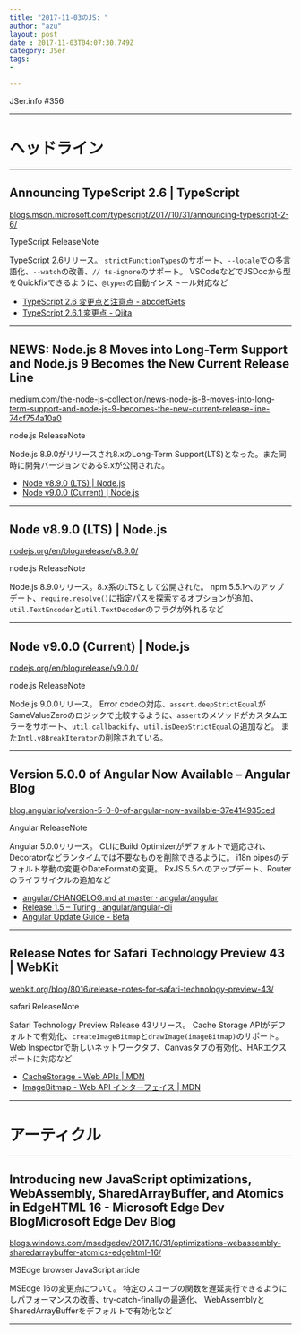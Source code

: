 ```yaml
---
title: "2017-11-03のJS: "
author: "azu"
layout: post
date : 2017-11-03T04:07:30.749Z
category: JSer
tags:
-

---
```


JSer.info #356

----

<h1 class="site-genre">ヘッドライン</h1>

----

## Announcing TypeScript 2.6 | TypeScript
[blogs.msdn.microsoft.com/typescript/2017/10/31/announcing-typescript-2-6/](https://blogs.msdn.microsoft.com/typescript/2017/10/31/announcing-typescript-2-6/ "Announcing TypeScript 2.6 | TypeScript")
<p class="jser-tags jser-tag-icon"><span class="jser-tag">TypeScript</span> <span class="jser-tag">ReleaseNote</span></p>

TypeScript 2.6リリース。
`strictFunctionTypes`のサポート、`--locale`での多言語化、`--watch`の改善、`// ts-ignore`のサポート。
VSCodeなどでJSDocから型をQuickfixできるように、`@types`の自動インストール対応など

- [TypeScript 2.6 変更点と注意点 - abcdefGets](http://abcdef.gets.b6n.ch/entry/2017/11/01/101358 "TypeScript 2.6 変更点と注意点 - abcdefGets")
- [TypeScript 2.6.1 変更点 - Qiita](https://qiita.com/vvakame/items/d2c7cf142fa0af39d2d5 "TypeScript 2.6.1 変更点 - Qiita")

----

## NEWS: Node.js 8 Moves into Long-Term Support and Node.js 9 Becomes the New Current Release Line
[medium.com/the-node-js-collection/news-node-js-8-moves-into-long-term-support-and-node-js-9-becomes-the-new-current-release-line-74cf754a10a0](https://medium.com/the-node-js-collection/news-node-js-8-moves-into-long-term-support-and-node-js-9-becomes-the-new-current-release-line-74cf754a10a0 "NEWS: Node.js 8 Moves into Long-Term Support and Node.js 9 Becomes the New Current Release Line")
<p class="jser-tags jser-tag-icon"><span class="jser-tag">node.js</span> <span class="jser-tag">ReleaseNote</span></p>

Node.js 8.9.0がリリースされ8.xのLong-Term Support(LTS)となった。また同時に開発バージョンである9.xが公開された。

- [Node v8.9.0 (LTS) | Node.js](https://nodejs.org/en/blog/release/v8.9.0/ "Node v8.9.0 (LTS) | Node.js")
- [Node v9.0.0 (Current) | Node.js](https://nodejs.org/en/blog/release/v9.0.0/ "Node v9.0.0 (Current) | Node.js")

----

## Node v8.9.0 (LTS) | Node.js
[nodejs.org/en/blog/release/v8.9.0/](https://nodejs.org/en/blog/release/v8.9.0/ "Node v8.9.0 (LTS) | Node.js")
<p class="jser-tags jser-tag-icon"><span class="jser-tag">node.js</span> <span class="jser-tag">ReleaseNote</span></p>

Node.js 8.9.0リリース。8.x系のLTSとして公開された。
npm 5.5.1へのアップデート、`require.resolve()`に指定パスを探索するオプションが追加、`util.TextEncoder`と`util.TextDecoder`のフラグが外れるなど


----

## Node v9.0.0 (Current) | Node.js
[nodejs.org/en/blog/release/v9.0.0/](https://nodejs.org/en/blog/release/v9.0.0/ "Node v9.0.0 (Current) | Node.js")
<p class="jser-tags jser-tag-icon"><span class="jser-tag">node.js</span> <span class="jser-tag">ReleaseNote</span></p>

Node.js 9.0.0リリース。
Error codeの対応、`assert.deepStrictEqual`がSameValueZeroのロジックで比較するように、`assert`のメソッドがカスタムエラーをサポート、`util.callbackify`、`util.isDeepStrictEqual`の追加など。
また`Intl.v8BreakIterator`の削除されている。


----

## Version 5.0.0 of Angular Now Available – Angular Blog
[blog.angular.io/version-5-0-0-of-angular-now-available-37e414935ced](https://blog.angular.io/version-5-0-0-of-angular-now-available-37e414935ced "Version 5.0.0 of Angular Now Available – Angular Blog")
<p class="jser-tags jser-tag-icon"><span class="jser-tag">Angular</span> <span class="jser-tag">ReleaseNote</span></p>

Angular 5.0.0リリース。
CLIにBuild Optimizerがデフォルトで適応され、Decoratorなどランタイムでは不要なものを削除できるように。
i18n pipesのデフォルト挙動の変更やDateFormatの変更。
RxJS 5.5へのアップデート、Routerのライフサイクルの追加など

- [angular/CHANGELOG.md at master · angular/angular](https://github.com/angular/angular/blob/master/CHANGELOG.md#500-pentagonal-donut-2017-11-01 "angular/CHANGELOG.md at master · angular/angular")
- [Release 1.5 – Turing · angular/angular-cli](https://github.com/angular/angular-cli/releases/tag/v1.5.0 "Release 1.5 – Turing · angular/angular-cli")
- [Angular Update Guide - Beta](https://angular-update-guide.firebaseapp.com/ "Angular Update Guide - Beta")

----

## Release Notes for Safari Technology Preview 43 | WebKit
[webkit.org/blog/8016/release-notes-for-safari-technology-preview-43/](https://webkit.org/blog/8016/release-notes-for-safari-technology-preview-43/ "Release Notes for Safari Technology Preview 43 | WebKit")
<p class="jser-tags jser-tag-icon"><span class="jser-tag">safari</span> <span class="jser-tag">ReleaseNote</span></p>

Safari Technology Preview Release 43リリース。
Cache Storage APIがデフォルトで有効化、`createImageBitmap`と`drawImage(imageBitmap)`のサポート。
Web Inspectorで新しいネットワークタブ、Canvasタブの有効化、HARエクスポートに対応など

- [CacheStorage - Web APIs | MDN](https://developer.mozilla.org/en-US/docs/Web/API/CacheStorage "CacheStorage - Web APIs | MDN")
- [ImageBitmap - Web API インターフェイス | MDN](https://developer.mozilla.org/ja/docs/Web/API/ImageBitmap "ImageBitmap - Web API インターフェイス | MDN")

----
<h1 class="site-genre">アーティクル</h1>

----

## Introducing new JavaScript optimizations, WebAssembly, SharedArrayBuffer, and Atomics in EdgeHTML 16 - Microsoft Edge Dev BlogMicrosoft Edge Dev Blog
[blogs.windows.com/msedgedev/2017/10/31/optimizations-webassembly-sharedarraybuffer-atomics-edgehtml-16/](https://blogs.windows.com/msedgedev/2017/10/31/optimizations-webassembly-sharedarraybuffer-atomics-edgehtml-16/ "Introducing new JavaScript optimizations, WebAssembly, SharedArrayBuffer, and Atomics in EdgeHTML 16 - Microsoft Edge Dev BlogMicrosoft Edge Dev Blog")
<p class="jser-tags jser-tag-icon"><span class="jser-tag">MSEdge</span> <span class="jser-tag">browser</span> <span class="jser-tag">JavaScript</span> <span class="jser-tag">article</span></p>

MSEdge 16の変更点について。
特定のスコープの関数を遅延実行できるようにしパフォーマンスの改善、try-catch-finallyの最適化、
WebAssemblyとSharedArrayBufferをデフォルトで有効化など


----
